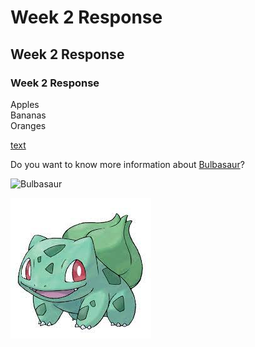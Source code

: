 # Week 2 Response  

## Week 2 Response  

### Week 2 Response

Apples  
Bananas  
Oranges

[text](URL)  

Do you want to know more information about [Bulbasaur](https://www.pokemon.com/us/pokedex/bulbasaur)?  

![Bulbasaur](https://breedersguidehome.files.wordpress.com/2019/04/bulbasaur.png?w=1024 "Bulbasaur in a Garden")

![Bulbasaur](assets/bulbasaur.jpg)

